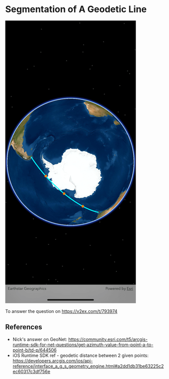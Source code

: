 # Segmentation of A Geodetic Line

![demo](title.png)

To answer the question on https://v2ex.com/t/793974

## References

- Nick's answer on GeoNet: https://community.esri.com/t5/arcgis-runtime-sdk-for-net-questions/get-azimuth-value-from-point-a-to-point-b/td-p/644506
- iOS Runtime SDK ref - geodetic distance between 2 given points: https://developers.arcgis.com/ios/api-reference/interface_a_g_s_geometry_engine.html#a2dd1db31be63225c2ec60317c3df756e
